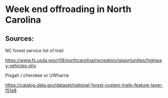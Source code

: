 # Week end offroading in North Carolina



## Sources: 

NC forest service list of trail:  

https://www.fs.usda.gov/r08/northcarolina/recreation/opportunities/highway-vehicles-ohv

Pisgah / cherokee or UWharrie

https://catalog.data.gov/dataset/national-forest-system-trails-feature-layer-f51e8




